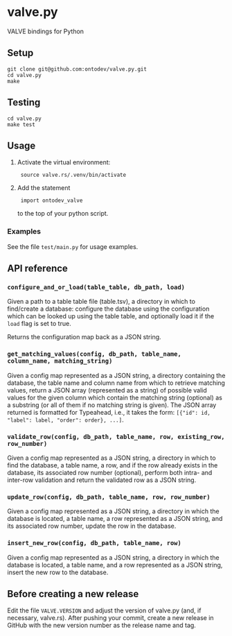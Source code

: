 # valve.py
VALVE bindings for Python

## Setup

	git clone git@github.com:ontodev/valve.py.git
	cd valve.py
	make

## Testing

    cd valve.py
	make test

## Usage

1. Activate the virtual environment:

        source valve.rs/.venv/bin/activate

2. Add the statement

        import ontodev_valve

    to the top of your python script.

### Examples

See the file `test/main.py` for usage examples.

## API reference

### `configure_and_or_load(table_table, db_path, load)`

Given a path to a table table file (table.tsv), a directory in which to find/create a database: configure the database using the configuration which can be looked up using the table table, and optionally load it if the `load` flag is set to true.

Returns the configuration map back as a JSON string.

### `get_matching_values(config, db_path, table_name, column_name, matching_string)`

Given a config map represented as a JSON string, a directory containing the database, the table name and column name from which to retrieve matching values, return a JSON array (represented as a string) of possible valid values for the given column which contain the matching string (optional) as a substring (or all of them if no matching string is given). The JSON array returned is formatted for Typeahead, i.e., it takes the form: `[{"id": id, "label": label, "order": order}, ...]`.

### `validate_row(config, db_path, table_name, row, existing_row, row_number)`

Given a config map represented as a JSON string, a directory in which to find the database, a table name, a row, and if the row already exists in the database, its associated row number (optional), perform both intra- and inter-row validation and return the validated row as a JSON string.

### `update_row(config, db_path, table_name, row, row_number)`

Given a config map represented as a JSON string, a directory in which the database is located, a table name, a row represented as a JSON string, and its associated row number, update the row in the database.

### `insert_new_row(config, db_path, table_name, row)`

Given a config map represented as a JSON string, a directory in which the database is located, a table name, and a row represented as a JSON string, insert the new row to the database.

## Before creating a new release

Edit the file `VALVE.VERSION` and adjust the version of valve.py (and, if necessary, valve.rs). After pushing your commit, create a new release in GitHub with the new version number as the release name and tag.
